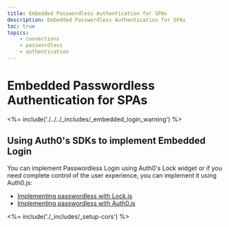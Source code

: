 ```yaml
---
title: Embedded Passwordless Authentication for SPAs
description: Embedded Passwordless Authentication for SPAs
toc: true
topics:
    - connections
    - passwordless
    - authentication
---
```

# Embedded Passwordless Authentication for SPAs

<%= include('./../../_includes/_embedded_login_warning') %>

## Using Auth0's SDKs to implement Embedded Login

You can implement Passwordless Login using Auth0's Lock widget or if you need complete control of the user experience, you can implement it using Auth0.js:

- [Implementing passwordless with Lock.js](/libraries/lock/v11#passwordless)
- [Implementing passwordless with Auth0.js](/libraries/auth0js#passwordless-login)

<%= include('./_includes/_setup-cors') %>
